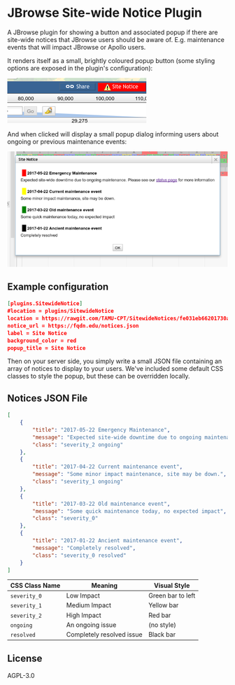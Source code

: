 # JBrowse Site-wide Notice Plugin

A JBrowse plugin for showing a button and associated popup if there are
site-wide notices that JBrowse users should be aware of. E.g.
maintenance events that will impact JBrowse or Apollo users.

It renders itself as a small, brightly coloured popup button (some
styling options are exposed in the plugin's configuration):

![](./img/Utvalg_158.png)

And when clicked will display a small popup dialog informing users about
ongoing or previous maintenance events:

![](./img/Utvalg_159.png)

## Example configuration

```json
[plugins.SitewideNotice]
#location = plugins/SitewideNotice
location = https://rawgit.com/TAMU-CPT/SitewideNotices/fe031eb66201730a8b6d5c3a5231e4216bf9b127/
notice_url = https://fqdn.edu/notices.json
label = Site Notice
background_color = red
popup_title = Site Notice
```

Then on your server side, you simply write a small JSON file containing
an array of notices to display to your users. We've included some default CSS
classes to style the popup, but these can be overridden locally.

## Notices JSON File

```json
[
    {
        "title": "2017-05-22 Emergency Maintenance",
        "message": "Expected site-wide downtime due to ongoing maintenance. Please see our <a href='https://example.com/'>status page</a> for more information",
        "class": "severity_2 ongoing"
    },
    {
        "title": "2017-04-22 Current maintenance event",
        "message": "Some minor impact maintenance, site may be down.",
        "class": "severity_1 ongoing"
    },
    {
        "title": "2017-03-22 Old maintenance event",
        "message": "Some quick maintenance today, no expected impact",
        "class": "severity_0"
    },
    {
        "title": "2017-01-22 Ancient maintenance event",
        "message": "Completely resolved",
        "class": "severity_0 resolved"
    }
]
```

CSS Class Name | Meaning                   | Visual Style
-------------- | ---------------           | -----------
`severity_0`   | Low Impact                | Green bar to left
`severity_1`   | Medium Impact             | Yellow bar
`severity_2`   | High Impact               | Red bar
`ongoing`      | An ongoing issue          | (no style)
`resolved`     | Completely resolved issue | Black bar


## License

AGPL-3.0
